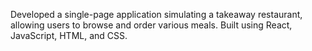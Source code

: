 Developed a single-page application simulating a takeaway restaurant, allowing users to browse and order various meals. Built using React, JavaScript, HTML, and CSS.
